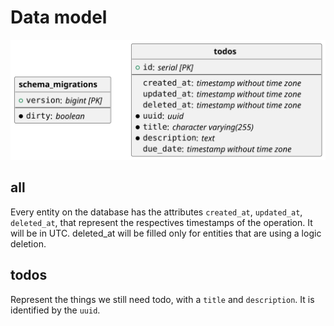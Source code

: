 # Data model

![Database model](db-model.svg "Database model")

## all

Every entity on the database has the attributes `created_at`, `updated_at`, `deleted_at`, that represent
the respectives timestamps of the operation. It will be
in UTC. deleted_at will be filled only for entities that
are using a logic deletion.

## todos

Represent the things we still need todo, with a
`title` and `description`. It is identified by the `uuid`.
